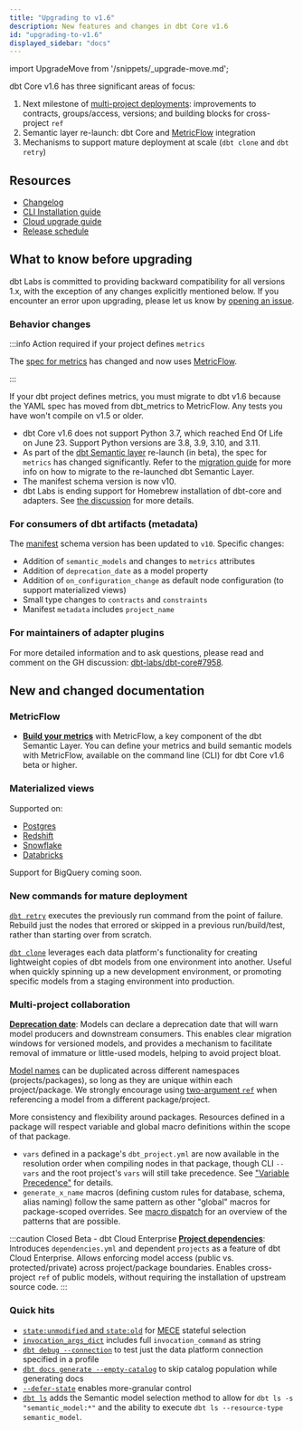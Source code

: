 ```yaml
---
title: "Upgrading to v1.6"
description: New features and changes in dbt Core v1.6
id: "upgrading-to-v1.6"
displayed_sidebar: "docs"
---
```


import UpgradeMove from '/snippets/_upgrade-move.md';

<UpgradeMove />

dbt Core v1.6 has three significant areas of focus:
1. Next milestone of [multi-project deployments](https://github.com/dbt-labs/dbt-core/discussions/6725): improvements to contracts, groups/access, versions; and building blocks for cross-project `ref`
1. Semantic layer re-launch: dbt Core and [MetricFlow](https://docs.getdbt.com/docs/build/about-metricflow) integration
1. Mechanisms to support mature deployment at scale (`dbt clone` and `dbt retry`)

## Resources

- [Changelog](https://github.com/dbt-labs/dbt-core/blob/1.6.latest/CHANGELOG.md)
- [CLI Installation guide](/docs/core/installation)
- [Cloud upgrade guide](/docs/dbt-versions/upgrade-core-in-cloud)
- [Release schedule](https://github.com/dbt-labs/dbt-core/issues/7481)

## What to know before upgrading

dbt Labs is committed to providing backward compatibility for all versions 1.x, with the exception of any changes explicitly mentioned below. If you encounter an error upon upgrading, please let us know by [opening an issue](https://github.com/dbt-labs/dbt-core/issues/new).

### Behavior changes

:::info Action required if your project defines `metrics`

The [spec for metrics](https://github.com/dbt-labs/dbt-core/discussions/7456) has changed and now uses [MetricFlow](/docs/build/about-metricflow). 

:::

If your dbt project defines metrics, you must migrate to dbt v1.6 because the YAML spec has moved from dbt_metrics to MetricFlow. Any tests you have won't compile on v1.5 or older. 

- dbt Core v1.6 does not support Python 3.7, which reached End Of Life on June 23. Support Python versions are 3.8, 3.9, 3.10, and 3.11.
- As part of the [dbt Semantic layer](/docs/use-dbt-semantic-layer/dbt-sl) re-launch (in beta), the spec for `metrics` has changed significantly. Refer to the [migration guide](/guides/sl-migration) for more info on how to migrate to the re-launched dbt Semantic Layer.
- The manifest schema version is now v10.
- dbt Labs is ending support for Homebrew installation of dbt-core and adapters. See [the discussion](https://github.com/dbt-labs/dbt-core/discussions/8277) for more details.

### For consumers of dbt artifacts (metadata)

The [manifest](/reference/artifacts/manifest-json) schema version has been updated to `v10`. Specific changes:
- Addition of `semantic_models` and changes to `metrics` attributes
- Addition of `deprecation_date` as a model property
- Addition of `on_configuration_change` as default node configuration (to support materialized views)
- Small type changes to `contracts` and `constraints`
- Manifest `metadata` includes `project_name`

### For maintainers of adapter plugins

For more detailed information and to ask questions, please read and comment on the GH discussion: [dbt-labs/dbt-core#7958](https://github.com/dbt-labs/dbt-core/discussions/7958).

## New and changed documentation

### MetricFlow

- [**Build your metrics**](/docs/build/build-metrics-intro) with MetricFlow, a key component of the dbt Semantic Layer. You can define your metrics and build semantic models with MetricFlow, available on the command line (CLI) for dbt Core v1.6 beta or higher.

### Materialized views

Supported on:
- [Postgres](/reference/resource-configs/postgres-configs#materialized-view)
- [Redshift](/reference/resource-configs/redshift-configs#materialized-view)
- [Snowflake](/reference/resource-configs/snowflake-configs#dynamic-tables)
- [Databricks](/reference/resource-configs/databricks-configs#materialized-views-and-streaming-tables)

Support for BigQuery coming soon.

### New commands for mature deployment

[`dbt retry`](/reference/commands/retry) executes the previously run command from the point of failure. Rebuild just the nodes that errored or skipped in a previous run/build/test, rather than starting over from scratch.

[`dbt clone`](/reference/commands/clone) leverages each data platform's functionality for creating lightweight copies of dbt models from one environment into another. Useful when quickly spinning up a new development environment, or promoting specific models from a staging environment into production.

### Multi-project collaboration

[**Deprecation date**](/reference/resource-properties/deprecation_date): Models can declare a deprecation date that will warn model producers and downstream consumers. This enables clear migration windows for versioned models, and provides a mechanism to facilitate removal of immature or little-used models, helping to avoid project bloat.

[Model names](/faqs/Models/unique-model-names) can be duplicated across different namespaces (projects/packages), so long as they are unique within each project/package. We strongly encourage using [two-argument `ref`](/reference/dbt-jinja-functions/ref#two-argument-variant) when referencing a model from a different package/project.

More consistency and flexibility around packages. Resources defined in a package will respect variable and global macro definitions within the scope of that package.
- `vars` defined in a package's `dbt_project.yml` are now available in the resolution order when compiling nodes in that package, though CLI `--vars` and the root project's `vars` will still take precedence. See ["Variable Precedence"](/docs/build/project-variables#variable-precedence) for details.
- `generate_x_name` macros (defining custom rules for database, schema, alias naming) follow the same pattern as other "global" macros for package-scoped overrides. See [macro dispatch](/reference/dbt-jinja-functions/dispatch) for an overview of the patterns that are possible.

:::caution Closed Beta - dbt Cloud Enterprise
[**Project dependencies**](/docs/collaborate/govern/project-dependencies): Introduces `dependencies.yml` and dependent `projects` as a feature of dbt Cloud Enterprise. Allows enforcing model access (public vs. protected/private) across project/package boundaries. Enables cross-project `ref` of public models, without requiring the installation of upstream source code.
:::

### Quick hits

- [`state:unmodified` and `state:old`](/reference/node-selection/methods#the-state-method) for [MECE](https://en.wikipedia.org/wiki/MECE_principle) stateful selection
- [`invocation_args_dict`](/reference/dbt-jinja-functions/flags#invocation_args_dict) includes full `invocation_command` as string
- [`dbt debug --connection`](/reference/commands/debug) to test just the data platform connection specified in a profile
- [`dbt docs generate --empty-catalog`](/reference/commands/cmd-docs) to skip catalog population while generating docs
- [`--defer-state`](/reference/node-selection/defer) enables more-granular control 
- [`dbt ls`](/reference/commands/list) adds the Semantic model selection method to allow for `dbt ls -s "semantic_model:*"` and the ability to execute `dbt ls --resource-type semantic_model`.

